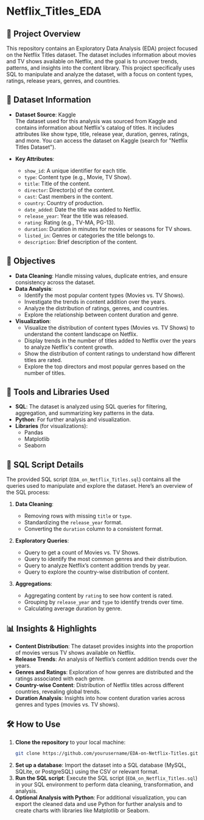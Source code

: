 # Netflix_Titles_EDA

## 📜 Project Overview

This repository contains an Exploratory Data Analysis (EDA) project focused on the Netflix Titles dataset. The dataset includes information about movies and TV shows available on Netflix, and the goal is to uncover trends, patterns, and insights into the content library. This project specifically uses SQL to manipulate and analyze the dataset, with a focus on content types, ratings, release years, genres, and countries.

## 📂 Dataset Information

- **Dataset Source**: Kaggle  
  The dataset used for this analysis was sourced from Kaggle and contains information about Netflix's catalog of titles. It includes attributes like show type, title, release year, duration, genres, ratings, and more. You can access the dataset on Kaggle (search for "Netflix Titles Dataset").

- **Key Attributes**:
  - `show_id`: A unique identifier for each title.
  - `type`: Content type (e.g., Movie, TV Show).
  - `title`: Title of the content.
  - `director`: Director(s) of the content.
  - `cast`: Cast members in the content.
  - `country`: Country of production.
  - `date_added`: Date the title was added to Netflix.
  - `release_year`: Year the title was released.
  - `rating`: Rating (e.g., TV-MA, PG-13).
  - `duration`: Duration in minutes for movies or seasons for TV shows.
  - `listed_in`: Genres or categories the title belongs to.
  - `description`: Brief description of the content.

## 🚀 Objectives

- **Data Cleaning**: Handle missing values, duplicate entries, and ensure consistency across the dataset.
- **Data Analysis**: 
  - Identify the most popular content types (Movies vs. TV Shows).
  - Investigate the trends in content addition over the years.
  - Analyze the distribution of ratings, genres, and countries.
  - Explore the relationship between content duration and genre.
- **Visualization**:
  - Visualize the distribution of content types (Movies vs. TV Shows) to understand the content landscape on Netflix.
  - Display trends in the number of titles added to Netflix over the years to analyze Netflix's content growth.
  - Show the distribution of content ratings to understand how different titles are rated.
  - Explore the top directors and most popular genres based on the number of titles.

## 🔧 Tools and Libraries Used

- **SQL**: The dataset is analyzed using SQL queries for filtering, aggregation, and summarizing key patterns in the data.
- **Python**: For further analysis and visualization.
- **Libraries** (for visualizations):
  - Pandas
  - Matplotlib
  - Seaborn

## 📝 SQL Script Details

The provided SQL script (`EDA_on_Netflix_Titles.sql`) contains all the queries used to manipulate and explore the dataset. Here’s an overview of the SQL process:

1. **Data Cleaning**:
   - Removing rows with missing `title` or `type`.
   - Standardizing the `release_year` format.
   - Converting the `duration` column to a consistent format.

2. **Exploratory Queries**:
   - Query to get a count of Movies vs. TV Shows.
   - Query to identify the most common genres and their distribution.
   - Query to analyze Netflix’s content addition trends by year.
   - Query to explore the country-wise distribution of content.

3. **Aggregations**:
   - Aggregating content by `rating` to see how content is rated.
   - Grouping by `release_year` and `type` to identify trends over time.
   - Calculating average duration by genre.

## 📊 Insights & Highlights

- **Content Distribution**: The dataset provides insights into the proportion of movies versus TV shows available on Netflix.
- **Release Trends**: An analysis of Netflix’s content addition trends over the years.
- **Genres and Ratings**: Exploration of how genres are distributed and the ratings associated with each genre.
- **Country-wise Content**: Distribution of Netflix titles across different countries, revealing global trends.
- **Duration Analysis**: Insights into how content duration varies across genres and types (movies vs. TV shows).

## 🛠️ How to Use

1. **Clone the repository** to your local machine:
   ```bash
   git clone https://github.com/yourusername/EDA-on-Netflix-Titles.git
   ```
2. **Set up a database**: Import the dataset into a SQL database (MySQL, SQLite, or PostgreSQL) using the CSV or relevant format.
3. **Run the SQL script**: Execute the SQL script (`EDA_on_Netflix_Titles.sql`) in your SQL environment to perform data cleaning, transformation, and analysis.
4. **Optional Analysis with Python**: For additional visualization, you can export the cleaned data and use Python for further analysis and to create charts with libraries like Matplotlib or Seaborn.
